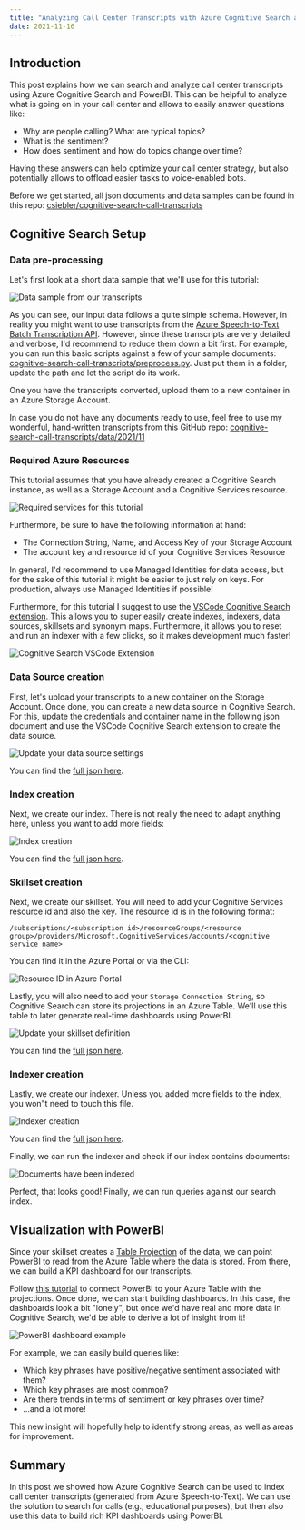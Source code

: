```yaml
---
title: "Analyzing Call Center Transcripts with Azure Cognitive Search and PowerBI"
date: 2021-11-16
---
```

## Introduction

This post explains how we can search and analyze call center transcripts using Azure Cognitive Search and PowerBI. This can be helpful to analyze what is going on in your call center and allows to easily answer questions like:

* Why are people calling? What are typical topics?
* What is the sentiment?
* How does sentiment and how do topics change over time?

Having these answers can help optimize your call center strategy, but also potentially allows to offload easier tasks to voice-enabled bots.

Before we get started, all json documents and data samples can be found in this repo: [csiebler/cognitive-search-call-transcripts](https://github.com/csiebler/cognitive-search-call-transcripts)

## Cognitive Search Setup

### Data pre-processing

Let's first look at a short data sample that we'll use for this tutorial:

![Data sample from our transcripts](/images/transcripts_sample.png "Data sample from our transcripts")

As you can see, our input data follows a quite simple schema. However, in reality you might want to use transcripts from the [Azure Speech-to-Text Batch Transcription API](https://docs.microsoft.com/en-us/azure/cognitive-services/speech-service/batch-transcription). However, since these transcripts are very detailed and verbose, I'd recommend to reduce them down a bit first. For example, you can run this basic scripts against a few of your sample documents: [cognitive-search-call-transcripts/preprocess.py](https://github.com/csiebler/cognitive-search-call-transcripts/blob/main/preprocess.py). Just put them in a folder, update the path and let the script do its work.

One you have the transcripts converted, upload them to a new container in an Azure Storage Account.

In case you do not have any documents ready to use, feel free to use my wonderful, hand-written transcripts from this GitHub repo: [cognitive-search-call-transcripts/data/2021/11](https://github.com/csiebler/cognitive-search-call-transcripts/tree/main/data/2021/11)

### Required Azure Resources

This tutorial assumes that you have already created a Cognitive Search instance, as well as a Storage Account and a Cognitive Services resource.

![Required services for this tutorial](/images/transcript_services.png "Required services for this tutorial")

Furthermore, be sure to have the following information at hand:

* The Connection String, Name, and Access Key of your Storage Account
* The account key and resource id of your Cognitive Services Resource

In general, I'd recommend to use Managed Identities for data access, but for the sake of this tutorial it might be easier to just rely on keys. For production, always use Managed Identities if possible!

Furthermore, for this tutorial I suggest to use the [VSCode Cognitive Search extension](https://marketplace.visualstudio.com/items?itemName=ms-azuretools.vscode-azurecognitivesearch). This allows you to super easily create indexes, indexers, data sources, skillsets and synonym maps. Furthermore, it allows you to reset and run an indexer with a few clicks, so it makes development much faster!

![Cognitive Search VSCode Extension](/images/transcripts_vscode_extension.png "Cognitive Search VSCode Extension")

### Data Source creation

First, let's upload your transcripts to a new container on the Storage Account. Once done, you can create a new data source in Cognitive Search. For this, update the credentials and container name in the following json document and use the VSCode Cognitive Search extension to create the data source.

![Update your data source settings](/images/transcripts_data_sources.png "Update your data source settings")

You can find the [full json here](https://github.com/csiebler/cognitive-search-call-transcripts/blob/main/cognitive_search/data_source.json).

### Index creation

Next, we create our index. There is not really the need to adapt anything here, unless you want to add more fields:

![Index creation](/images/transcripts_index.png "Index creation")

You can find the [full json here](https://github.com/csiebler/cognitive-search-call-transcripts/blob/main/cognitive_search/index.json).

### Skillset creation

Next, we create our skillset. You will need to add your Cognitive Services resource id and also the key. The resource id is in the following format:

```
/subscriptions/<subscription id>/resourceGroups/<resource group>/providers/Microsoft.CognitiveServices/accounts/<cognitive service name>
```

You can find it in the Azure Portal or via the CLI:

![Resource ID in Azure Portal](/images/resource_id_transcripts.png "Resource ID in Azure Portal")

Lastly, you will also need to add your `Storage Connection String`, so Cognitive Search can store its projections in an Azure Table. We'll use this table to later generate real-time dashboards using PowerBI.

![Update your skillset definition](/images/transcripts_skillset.png "Update your skillset definition")

You can find the [full json here](https://github.com/csiebler/cognitive-search-call-transcripts/blob/main/cognitive_search/index.json).

### Indexer creation

Lastly, we create our indexer. Unless you added more fields to the index, you won"t need to touch this file.

![Indexer creation](/images/transcriptions_indexer.png "Indexer creation")

You can find the [full json here](https://github.com/csiebler/cognitive-search-call-transcripts/blob/main/cognitive_search/index.json).

Finally, we can run the indexer and check if our index contains documents:

![Documents have been indexed](/images/transcripts_works.png "Documents have been indexed")

Perfect, that looks good! Finally, we can run queries against our search index.

## Visualization with PowerBI

Since your skillset creates a [Table Projection](https://docs.microsoft.com/en-us/azure/search/knowledge-store-projection-overview) of the data, we can point PowerBI to read from the Azure Table where the data is stored. From there, we can build a KPI dashboard for our transcripts.

Follow [this tutorial](https://docs.microsoft.com/en-us/azure/search/knowledge-store-connect-power-bi) to connect PowerBI to your Azure Table with the projections. Once done, we can start building dashboards. In this case, the dashboards look a bit "lonely", but once we'd have real and more data in Cognitive Search, we'd be able to derive a lot of insight from it!

![PowerBI dashboard example](/images/transcripts_powerbi_dashboard.png "PowerBI dashboard example")

For example, we can easily build queries like:

* Which key phrases have positive/negative sentiment associated with them?
* Which key phrases are most common?
* Are there trends in terms of sentiment or key phrases over time?
* ...and a lot more!

This new insight will hopefully help to identify strong areas, as well as areas for improvement.

## Summary

In this post we showed how Azure Cognitive Search can be used to index call center transcripts (generated from Azure Speech-to-Text). We can use the solution to search for calls (e.g., educational purposes), but then also use this data to build rich KPI dashboards using PowerBI.